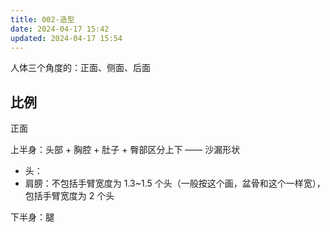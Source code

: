 ```yaml
---
title: 002-造型
date: 2024-04-17 15:42
updated: 2024-04-17 15:54
---
```


人体三个角度的：正面、侧面、后面

## 比例

正面

上半身：头部 + 胸腔 + 肚子 + 臀部区分上下 —— 沙漏形状

- 头：
- 肩膀：不包括手臂宽度为 1.3~1.5 个头（一般按这个画，盆骨和这个一样宽），包括手臂宽度为 2 个头

下半身：腿

